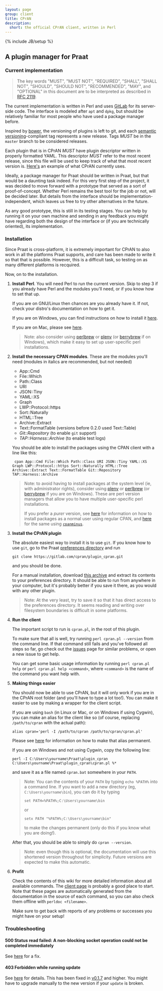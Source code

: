 ```yaml
---
layout: page
group: client
title: CPrAN
description:
  short: the official CPrAN client, written in Perl
---
```

{% include JB/setup %}

A plugin manager for Praat
--------------------------

### Current implementation

> The key words "MUST", "MUST NOT", "REQUIRED", "SHALL", "SHALL NOT", "SHOULD",
> "SHOULD NOT", "RECOMMENDED", "MAY", and "OPTIONAL" in this document are to be
> interpreted as described in [RFC 2119](http://tools.ietf.org/html/rfc2119).

The current implementation is written in Perl and uses [GitLab][] for its
server-side code. The interface is modeled after `apt` and `dpkg`, but should be
relatively familiar for most people who have used a package manager before.

Inspired by [bower][], the versioning of plugins is left to git, and each
[semantic versioning][semver]-compliant tag represents a new release.
Tags _MUST_ be in the `master` branch to be considered releases.

Each plugin that is in CPrAN _MUST_ have plugin descriptor written in
properly formatted YAML. This descriptor _MUST_ refer to the most recent
release, since this file will be used to keep track of what that most recent
version is. [Here's][descriptor] an example of what CPrAN currently uses.

[descriptor]: https://gitlab.com/cpran/plugin_cpran/blob/master/doc/example.yaml

Ideally, a package manager for Praat should be written in Praat, but that would
be a daunting task indeed. For this very first step of the project, it was
decided to move forward with a prototype that served as a sort of
proof-of-concept. Whether Perl remains the best tool for the job or not, will be
decided later. But details from the interface should be
implementation-independent, which leaves us free to try other alternatives in
the future.

As any good prototype, this is still in its testing stages. You can help by
running it on your own machine and sending in any feedback you might have
regarding both the design of the interface or (if you are technically oriented),
its implementation.

### Installation

Since Praat is cross-platform, it is extremely important for CPrAN to also work
in all the platforms Praat supports, and care has been made to write it so that
that is possible. However, this is a difficult task, so testing on as many
different platforms is recquired.

Now, on to the installation.

1.  **Install Perl**. You will need Perl to run the current version. Skip to step
    3 if you already have Perl and the modules you'll need, or if you know how to
    set that up.

    If you are on GNU/Linux then chances are you already have it. If not, check
    your distro's documentation on how to get it.

    If you are on Windows, you can find instructions on how to install it
    [here][winperl].

    If you are on Mac, please see [here][macperl].

    > Note: also consider using [perlbrew][] or [plenv][] (or [berrybrew][] if on Windows),
    > which make it easy to set up user-specific perl installations.

    [macperl]: http://learn.perl.org/installing/osx.html
    [winperl]: http://learn.perl.org/installing/windows.html

2. **Install the necessary CPAN modules**. These are the modules you'll need (modules in italics are recommended, but not needed)
    * App::Cmd
    * File::Which
    * Path::Class
    * URI
    * JSON::Tiny
    * YAML::XS
    * Graph
    * LWP::Protocol::https
    * Sort::Naturally
    * HTML::Tree
    * Archive::Extract
    * Text::FormatTable (versions before 0.2.0 used Text::Table)
    * _Git::Repository_ (to enable `git` support)
    * _TAP::Harness::Archive_ (to enable test logs)

    You should be able to install the packages using the CPAN client with a line like this:

        cpan App::Cmd File::Which Path::Class URI JSON::Tiny YAML::XS Graph LWP::Protocol::https Sort::Naturally HTML::Tree Archive::Extract Text::FormatTable Git::Repository TAP::Harness::Archive

    > Note: to avoid having to install packages at the system level (ie, with administrator
    > rights), consider using [plenv][] or [perlbrew][] (or [berrybrew][] if you are on
    > Windows). These are perl version managers that allow you to have multiple user-specific
    > perl installations.
    >
    > If you prefer a _purer_ version, see [here][faqlibrary] for information on how to
    > install packages as a normal user using regular CPAN, and [here][cpanmlibrary] for
    > the same using [`cpanminus`][cpanminus].

    [cpanminus]: https://github.com/miyagawa/cpanminus
    [perlbrew]: https://perlbrew.pl
    [plenv]: http://weblog.bulknews.net/post/58079418600/plenv-alternative-for-perlbrew
    [berrybrew]: http://perltricks.com/article/119/2014/10/10/Hello-berrybrew--the-Strawberry-Perl-version-manager
    [faqlibrary]: http://learn.perl.org/faq/perlfaq8.html#How-do-I-keep-my-own-module-library-directory
    [cpanmlibrary]: https://github.com/miyagawa/cpanminus#where-does-this-install-modules-to-do-i-need-root-access

3.  **Install the CPrAN plugin**

    The absolute easiest way to install it is to use `git`. If you know how to
    use `git`, go to the Praat [preferences directory][] and run

        git clone https://gitlab.com/cpran/plugin_cpran.git

    and you should be done.

    For a manual installation, download [this archive][zip] and extract its contents
    to your preferences directory. It should be able to run from anywhere in your
    computer, but it's probably better if you save it there, as you would with any
    other plugin.

    > Note: At the very least, try to save it so that it has direct access to the
    > preferences directory. It seems reading and writing over filesystem
    > boundaries is difficult in some platforms.

4.  **Run the client**

    The important script to run is `cpran.pl`, in the root of this plugin.

    To make sure that all is well, try running `perl cpran.pl --version` from the
    command line. If that command still fails and you've followed all steps so
    far, go check out the [issues][] page for similar problems, or open a new
    issue to get help.

    You can get some basic usage information by running `perl cpran.pl help` or
    `perl cpran.pl help <command>`, where `<command>` is the name of the command
    you want help with.

5.  **Making things easier**

    You should now be able to use CPrAN, but it will only work if you are in the
    CPrAN root folder (and you'll have to type a lot too!). You can make it easier
    to use by making a wrapper for the client script.

    If you are using `bash` (in Linux or Mac, or on Windows if using Cygwin), you
    can make an alias for the client like so (of course, replacing `/path/to/cpran`
    with the actual path):

        alias cpran='perl -I /path/to/cpran /path/to/cpran/cpran.pl'

    Please see [here][permalias] for information on how to make that alias permanent.

    [permalias]: http://unix.stackexchange.com/a/183497

    If you are on Windows and not using Cygwin, copy the following line:

        perl -I C:\Users\yourname\Praat\plugin_cpran C:\Users\yourname\Praat\plugin_cpran\cpran.pl %*

    and save it as a file named `cpran.bat` somewhere in your `PATH`.

    > Note: You can the contents of your `PATH` by typing `echo %PATH%` into
    > a command line. If you want to add a new directory (eg, `C:\Users\yourname\bin`),
    > you can do it by typing
    >
    >     set PATH=%PATH%;C:\Users\yourname\bin
    >
    > or
    >
    >     setx PATH "%PATH%;C:\Users\yourname\bin"
    >
    > to make the changes permanent (only do this if you know what you are doing!).

    After that, you should be able to simply do `cpran --version`.

    > Note: even though this is optional, the documentation will use this
    > shortened version throughout for simplicity. Future versions are
    > expected to make this automatic.

5.  **Profit**

    Check the contents of this wiki for more detailed information about all
    available commands. The [client page](cpran) is probably a good place to
    start. Note that these pages are automatically generated from the
    documentation in the source of each command, so you can also check them
    offline with `perldoc <filename>`.

    Make sure to get back with reports of any problems or successes you might
    have on your setup!

### Troubleshooting

#### 500 Status read failed: A non-blocking socket operation could not be completed immediately

See [here](https://gitlab.com/cpran/plugin_cpran/issues/6) for a fix.

#### 403 Forbidden while running update

See [here](https://gitlab.com/cpran/plugin_cpran/issues/25) for details. This has been fixed in [v0.1.7](https://gitlab.com/cpran/plugin_cpran/commits/v0.1.7) and higher. You might have to upgrade manually to the new version if your `update` is broken.

[gitlab]: https://gitlab.com
[bower]: https://github.com/bower/bower
[zip]: https://gitlab.com/cpran/plugin_cpran/repository/archive.zip?ref=master
[semver]: http://semver.org
[preferences directory]: http://www.fon.hum.uva.nl/praat/manual/preferences_directory.html
[issues]: https://gitlab.com/cpran/plugin_cpran/issues
[mainpod]: https://gitlab.com/cpran/plugin_cpran/blob/master/doc/cpran.md
[wiki]: https://gitlab.com/cpran/plugin_cpran/wikis/home
